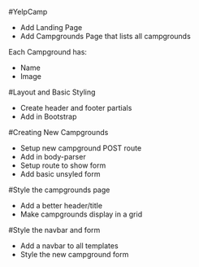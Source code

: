 #YelpCamp

* Add Landing Page
* Add Campgrounds Page that lists all campgrounds

Each Campground has:
* Name
* Image

#Layout and Basic Styling
* Create header and footer partials
* Add in Bootstrap

#Creating New Campgrounds
* Setup new campground POST route
* Add in body-parser
* Setup route to show form
* Add basic unsyled form

#Style the campgrounds page
* Add a better header/title
* Make campgrounds display in a grid

#Style the navbar and form
* Add a navbar to all templates
* Style the new campground form